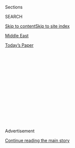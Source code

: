 <div id="app">

<div>

<div>

<div>

<div class="NYTAppHideMasthead css-1q2w90k e1suatyy0">

<div class="section css-ui9rw0 e1suatyy2">

<div class="css-eph4ug er09x8g0">

<div class="css-6n7j50">

</div>

<span class="css-1dv1kvn">Sections</span>

<div class="css-10488qs">

<span class="css-1dv1kvn">SEARCH</span>

</div>

[Skip to content](#site-content)[Skip to site index](#site-index)

</div>

<div id="masthead-section-label" class="css-1wr3we4 eaxe0e00">

[Middle
East](https://www.nytimes3xbfgragh.onion/section/world/middleeast)

</div>

<div class="css-10698na e1huz5gh0">

</div>

</div>

<div id="masthead-bar-one" class="section hasLinks css-15hmgas e1csuq9d3">

<div class="css-uqyvli e1csuq9d0">

</div>

<div class="css-1uqjmks e1csuq9d1">

</div>

<div class="css-9e9ivx">

[](https://myaccount.nytimes3xbfgragh.onion/auth/login?response_type=cookie&client_id=vi)

</div>

<div class="css-1bvtpon e1csuq9d2">

[Today’s
Paper](https://www.nytimes3xbfgragh.onion/section/todayspaper)

</div>

</div>

</div>

</div>

<div data-aria-hidden="false">

<div id="site-content" data-role="main">

<div>

<div class="css-1aor85t" style="opacity:0.000000001;z-index:-1;visibility:hidden">

<div class="css-1hqnpie">

<div class="css-epjblv">

<span class="css-17xtcya">[Middle
East](/section/world/middleeast)</span><span class="css-x15j1o">|</span><span class="css-fwqvlz">Bartering
Child’s Dress for Food: Life in Lebanon’s Economic
Crisis</span>

</div>

<div class="css-k008qs">

<div class="css-1iwv8en">

<span class="css-18z7m18"></span>

<div>

</div>

</div>

<span class="css-1n6z4y">https://nyti.ms/2ZYMeTi</span>

<div class="css-1705lsu">

<div class="css-4xjgmj">

<div class="css-4skfbu" data-role="toolbar" data-aria-label="Social Media Share buttons, Save button, and Comments Panel with current comment count" data-testid="share-tools">

  - 
  - 
  - 
  - 
    
    <div class="css-6n7j50">
    
    </div>

  - 

</div>

</div>

</div>

</div>

</div>

</div>

<div id="NYT_TOP_BANNER_REGION" class="css-13pd83m">

</div>

<div id="top-wrapper" class="css-1sy8kpn">

<div id="top-slug" class="css-l9onyx">

Advertisement

</div>

[Continue reading the main
story](#after-top)

<div class="ad top-wrapper" style="text-align:center;height:100%;display:block;min-height:250px">

<div id="top" class="place-ad" data-position="top" data-size-key="top">

</div>

</div>

<div id="after-top">

</div>

</div>

<div>

<div id="sponsor-wrapper" class="css-1hyfx7x">

<div id="sponsor-slug" class="css-19vbshk">

Supported by

</div>

[Continue reading the main
story](#after-sponsor)

<div id="sponsor" class="ad sponsor-wrapper" style="text-align:center;height:100%;display:block">

</div>

<div id="after-sponsor">

</div>

</div>

<div class="css-186x18t">

Lebanon Dispatch

</div>

<div class="css-1vkm6nb ehdk2mb0">

# Bartering Child’s Dress for Food: Life in Lebanon’s Economic Crisis

</div>

A TV chef abandons unaffordable beef. Blackouts make for sweltering
summer nights. Changing money feels like a drug deal: The financial
meltdown means daily pain and a blow to a country’s pride.

<div class="css-79elbk" data-testid="photoviewer-wrapper">

<div class="css-z3e15g" data-testid="photoviewer-wrapper-hidden">

</div>

<div class="css-1a48zt4 ehw59r15" data-testid="photoviewer-children">

![<span class="css-16f3y1r e13ogyst0" data-aria-hidden="true">People
crowding in front of licensed exchange shops to buy dollars in Beirut,
as the local currency
implodes.</span><span class="css-cnj6d5 e1z0qqy90" itemprop="copyrightHolder"><span class="css-1ly73wi e1tej78p0">Credit...</span><span><span>Diego
Ibarra Sanchez for The New York
Times</span></span></span>](https://static01.graylady3jvrrxbe.onion/images/2020/07/12/world/11Lebanon-Dispatch/11Lebanon-Dispatch-articleLarge.jpg?quality=75&auto=webp&disable=upscale)

</div>

</div>

<div class="css-18e8msd">

<div class="css-vp77d3 epjyd6m0">

<div class="css-1baulvz">

By [<span class="css-1baulvz" itemprop="name">Ben
Hubbard</span>](https://www.nytimes3xbfgragh.onion/by/ben-hubbard) and
[<span class="css-1baulvz last-byline" itemprop="name">Hwaida
Saad</span>](https://www.nytimes3xbfgragh.onion/by/hwaida-saad)

</div>

</div>

  - 
    
    <div class="css-ld3wwf e16638kd2">
    
    July 12,
    2020
    
    </div>

  - 
    
    <div class="css-4xjgmj">
    
    <div class="css-d8bdto" data-role="toolbar" data-aria-label="Social Media Share buttons, Save button, and Comments Panel with current comment count" data-testid="share-tools">
    
      - 
      - 
      - 
      - 
        
        <div class="css-6n7j50">
        
        </div>
    
      - 
    
    </div>
    
    </div>

</div>

</div>

<div class="section meteredContent css-1r7ky0e" name="articleBody" itemprop="articleBody">

<div class="css-1fanzo5 StoryBodyCompanionColumn">

<div class="css-53u6y8">

BEIRUT, Lebanon — For three decades, Chef Antoine El Hajj has appeared
on television five days a week to help cooks across Lebanon improve
their grasp of the culinary arts.

Two months ago, as an economic crisis caused Lebanon’s currency to
collapse and prices to soar, he realized that many of his viewers could
no longer afford staples he had long relied on in his recipes, like
beef.

“There used to be a middle class in Lebanon, but now the rich are rich,
the middle class has become poor and the poor have become destitute,”
Mr. El Hajj, 65, said in an interview this past week before going on the
air.

</div>

</div>

<div class="css-1fanzo5 StoryBodyCompanionColumn">

<div class="css-53u6y8">

He has since cut beef from his menus and fills his segments with tips on
how to keep dishes tasty with less oil, fewer eggs and cheaper
vegetables.

</div>

</div>

<div class="css-79elbk" data-testid="photoviewer-wrapper">

<div class="css-z3e15g" data-testid="photoviewer-wrapper-hidden">

</div>

<div class="css-1a48zt4 ehw59r15" data-testid="photoviewer-children">

![<span class="css-16f3y1r e13ogyst0" data-aria-hidden="true">Chef
Antoine El Hajj demonstrating recipes with affordable ingredients during
his cooking
show.</span><span class="css-cnj6d5 e1z0qqy90" itemprop="copyrightHolder"><span class="css-1ly73wi e1tej78p0">Credit...</span><span>Diego
Ibarra Sanchez for The New York
Times</span></span>](https://static01.graylady3jvrrxbe.onion/images/2020/07/12/world/11Lebanon-Dispatch-02/11Lebanon-Dispatch-02-articleLarge.jpg?quality=75&auto=webp&disable=upscale)

</div>

</div>

<div class="css-1fanzo5 StoryBodyCompanionColumn">

<div class="css-53u6y8">

Lebanon’s crisis, the result of years of [government
corruption](https://www.nytimes3xbfgragh.onion/2019/12/03/world/middleeast/lebanon-protests-corruption.html)
and financial mismanagement, has caused unemployment and poverty rates
to skyrocket, businesses to shutter and salaries to lose their value as
inflation soars.

[Mass
protests](https://www.nytimes3xbfgragh.onion/2019/11/15/world/middleeast/lebanon-protests-economy.html)
against the political elite erupted across the country last fall, and
sometimes turned violent. The demonstrations tapered off when the
country [shut down because of the
coronavirus](https://www.nytimes3xbfgragh.onion/2020/05/03/world/middleeast/beirut-lebanon-nightlife-coronavirus.html)
but have recently [picked up
again](https://www.nytimes3xbfgragh.onion/2020/06/11/world/middleeast/lebanon-protests.html)
as the lockdown has added to the economic distress.

The effects of the economic meltdown are increasingly infiltrating the
daily lives of many Lebanese. Power cuts darken streets, banks refuse to
hand over depositors’ cash and families struggle to buy imported
essentials like diapers and laundry detergent.

The government has long failed to provide sufficient electricity. But
blackouts have grown so long that the din of traffic in
[Beirut](https://www.nytimes3xbfgragh.onion/2020/08/04/world/middleeast/beirut-explosion-blast.html),
where about one-third of Lebanon’s 5.4 million people live, has been
replaced by the roar of overworked generators.

</div>

</div>

<div class="css-1fanzo5 StoryBodyCompanionColumn">

<div class="css-53u6y8">

Their exhaust fouls the air, and many residential buildings are shutting
them off to rest at night, depriving residents of air-conditioning
during the sweatiest stretch of the Mediterranean summer.

For two days recently, Rafik Hariri University Hospital, the main
facility treating Beirut’s Covid-19 cases, suddenly went from one hour
without power per day to 20 hours without power, according to its
director, Dr. Firass Abiad.

So the hospital, which now lacks power six hours a day, has closed some
operating rooms and delayed surgeries.

“It feels like you are continuously firefighting with no end in sight,”
Dr. Abiad
said.

</div>

</div>

<div class="css-79elbk" data-testid="photoviewer-wrapper">

<div class="css-z3e15g" data-testid="photoviewer-wrapper-hidden">

</div>

<div class="css-1a48zt4 ehw59r15" data-testid="photoviewer-children">

<div class="css-1xdhyk6 erfvjey0">

<span class="css-1ly73wi e1tej78p0">Image</span>

<div class="css-zjzyr8">

<div data-testid="lazyimage-container" style="height:257.77777777777777px">

</div>

</div>

</div>

<span class="css-16f3y1r e13ogyst0" data-aria-hidden="true">The capital
city, Beirut, during a power outage of more than six hours last 
week.</span><span class="css-cnj6d5 e1z0qqy90" itemprop="copyrightHolder"><span class="css-1ly73wi e1tej78p0">Credit...</span><span>Diego
Ibarra Sanchez for The New York Times</span></span>

</div>

</div>

<div class="css-1fanzo5 StoryBodyCompanionColumn">

<div class="css-53u6y8">

After dark, Beirut’s once-raucous nightlife has given way to an eerie
desolation. Bars have few patrons, main streets are dark and traffic
lights at major intersections are out, leaving drivers to navigate on
their own, flashing their high beams and hoping for the best as they
plow through.

The swift collapse has struck a blow to the pride of many Lebanese, who
often have claimed to have the Middle East’s best cuisine and have seen
themselves as more sophisticated than others in the region. Now, many
wonder how far their standard of living will fall.

“Beirut is a survival city. People always find ways to eat and drink and
make music and do activism. But now, the air is very thick,” said Carmen
Geha, an assistant professor of public administration at the American
University of Beirut. “Now, even upper-middle-class people can’t afford
to eat outside the house. It’s like you take your salary and divide it
by nine.”

</div>

</div>

<div class="css-1fanzo5 StoryBodyCompanionColumn">

<div class="css-53u6y8">

The Lebanese pound, or lira, has lost about 85 percent of its value on
the black market since last fall, getting its own satirical Twitter feed
where it reacts to its own decline.

“I’m the cheapest but I’m not a piece of junk,” the account [said early
this month](https://twitter.com/LebaneseLira/status/1278727340768534529)
amid reports that it was trading at 9,500 to the U.S. dollar, far from
the official bank rate of 1,500.

Much of the financial distress comes from chaos in the banking system.
The central bank ran what [critics have called a Ponzi
scheme](https://www.nytimes3xbfgragh.onion/2019/12/02/opinion/lebanon-protests.html),
enticing commercial banks to make large deposits of U.S. dollars with
high interest rates that could be covered only by bringing in more large
depositors with even higher interest rates.

But that system ground to a halt last year when new investors stopped
coming, leaving the country’s banks far short of thedollars they owed
their depositors.

The banks have reacted by mostly refusing to give out dollars, which the
Lebanese had long used interchangeably with local currency in daily
life.

A former Lebanese banker, Dan Azzi, has taken credit for coining a term
now widely used for these theoretical dollars that exist only in
Lebanese banks: [Lollars](https://www.lollar.club/).

The result has been financial pandemonium, and
pain.

</div>

</div>

<div class="css-79elbk" data-testid="photoviewer-wrapper">

<div class="css-z3e15g" data-testid="photoviewer-wrapper-hidden">

</div>

<div class="css-1a48zt4 ehw59r15" data-testid="photoviewer-children">

<div class="css-1xdhyk6 erfvjey0">

<span class="css-1ly73wi e1tej78p0">Image</span>

<div class="css-zjzyr8">

<div data-testid="lazyimage-container" style="height:257.77777777777777px">

</div>

</div>

</div>

<span class="css-16f3y1r e13ogyst0" data-aria-hidden="true">Rising
levels of hunger amid a major currency slide have brought protesters
back onto the streets after a tapering off during the coronavirus
lockdown.</span><span class="css-cnj6d5 e1z0qqy90" itemprop="copyrightHolder"><span class="css-1ly73wi e1tej78p0">Credit...</span><span>Diego
Ibarra Sanchez for The New York Times</span></span>

</div>

</div>

<div class="css-1fanzo5 StoryBodyCompanionColumn">

<div class="css-53u6y8">

The government has sought to control the black market exchange, where
changing money on better terms than the official rate can feel like
buying drugs, requiring quick meetings in alleyways with money-changers
who use fake names and fear arrest.

The effects of the crisis on the country’s poor have been acute, as was
made clear by four recent suicides in one two-day period, all linked to
the economic crisis. A man who shot himself on one of Beirut’s
best-known boulevards left behind a handwritten sign reading “I am not
an infidel,” a line from a well-known song whose next lyric is “but
hunger is an infidel.”

Membership of a Facebook group called [Lebanon
Barters](https://www.facebookcorewwwi.onion/groups/697518051074366/permalink/722296395263198/)
has swelled, its members offering everything from poker chips to hookahs
in exchange for food. Their posts read like tragic poetry.

“New weights, never used, to trade for a package of diapers, size 6, and
a bottle of oil,” read [a
post](https://www.facebookcorewwwi.onion/groups/697518051074366/permalink/722718038554367/)
with a photo of dumbbells still in the box. “People need them.”

Another post featured a [lime-green
dress](https://www.facebookcorewwwi.onion/groups/697518051074366/permalink/722296395263198/)
that Fatima al-Hussein, a mother of six from northern Lebanon, had
bought as a gift for her daughter. She was looking to trade it for
sugar, milk and detergent.

In a phone interview, Ms. al-Hussein said her husband makes 200,000
Lebanese pounds per week as a manual laborer, an amount that used to be
worth $130.

Now it is worth less than $30, leaving her family struggling to afford
essentials.

She said she decided to trade the dress after she had to start feeding
her children bread dipped in water. But so far, she had found no takers.

</div>

</div>

<div class="css-1fanzo5 StoryBodyCompanionColumn">

<div class="css-53u6y8">

When her neighbors cook, she closes her doors and windows.

“I don’t want my children to smell the food,” she said.

Before going on air last week, Mr. El Hajj, the television chef, said
that what counted as affordable recipes was a moving
target.

</div>

</div>

<div class="css-79elbk" data-testid="photoviewer-wrapper">

<div class="css-z3e15g" data-testid="photoviewer-wrapper-hidden">

</div>

<div class="css-1a48zt4 ehw59r15" data-testid="photoviewer-children">

<div class="css-1xdhyk6 erfvjey0">

<span class="css-1ly73wi e1tej78p0">Image</span>

<div class="css-zjzyr8">

<div data-testid="lazyimage-container" style="height:257.77777777777777px">

</div>

</div>

</div>

<span class="css-16f3y1r e13ogyst0" data-aria-hidden="true">Protesters
blocked roads in Beirut on July
2.</span><span class="css-cnj6d5 e1z0qqy90" itemprop="copyrightHolder"><span class="css-1ly73wi e1tej78p0">Credit...</span><span>Diego
Ibarra Sanchez for The New York Times</span></span>

</div>

</div>

<div class="css-1fanzo5 StoryBodyCompanionColumn">

<div class="css-53u6y8">

“Beef got expensive so we moved to chicken, and now people are telling
me that chicken is expensive, too,” he said.

As he prepared the dishes for the day’s show, he fielded calls from
viewers struggling with preserving food amid power cuts. How do you make
jam from plums or cherries? How do you keep meat fresh when you can’t
count on the freezer?

He laid out the options. Fruits and vegetables could be canned, pickled
or dried. Ground meat could be preserved in fat as confit.

“Everything has a solution,” he said after the show, and added, “What is
important for me with my program is to help people to continue to eat.”

</div>

</div>

<div>

</div>

</div>

<div>

</div>

<div>

</div>

<div>

</div>

<div>

<div id="bottom-wrapper" class="css-1ede5it">

<div id="bottom-slug" class="css-l9onyx">

Advertisement

</div>

[Continue reading the main
story](#after-bottom)

<div id="bottom" class="ad bottom-wrapper" style="text-align:center;height:100%;display:block;min-height:90px">

</div>

<div id="after-bottom">

</div>

</div>

</div>

</div>

</div>

## Site Index

<div>

</div>

## Site Information Navigation

  - [© <span>2020</span> <span>The New York Times
    Company</span>](https://help.nytimes3xbfgragh.onion/hc/en-us/articles/115014792127-Copyright-notice)

<!-- end list -->

  - [NYTCo](https://www.nytco.com/)
  - [Contact
    Us](https://help.nytimes3xbfgragh.onion/hc/en-us/articles/115015385887-Contact-Us)
  - [Work with us](https://www.nytco.com/careers/)
  - [Advertise](https://nytmediakit.com/)
  - [T Brand Studio](http://www.tbrandstudio.com/)
  - [Your Ad
    Choices](https://www.nytimes3xbfgragh.onion/privacy/cookie-policy#how-do-i-manage-trackers)
  - [Privacy](https://www.nytimes3xbfgragh.onion/privacy)
  - [Terms of
    Service](https://help.nytimes3xbfgragh.onion/hc/en-us/articles/115014893428-Terms-of-service)
  - [Terms of
    Sale](https://help.nytimes3xbfgragh.onion/hc/en-us/articles/115014893968-Terms-of-sale)
  - [Site
    Map](https://spiderbites.nytimes3xbfgragh.onion)
  - [Help](https://help.nytimes3xbfgragh.onion/hc/en-us)
  - [Subscriptions](https://www.nytimes3xbfgragh.onion/subscription?campaignId=37WXW)

</div>

</div>

</div>

</div>
